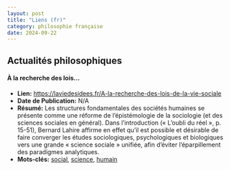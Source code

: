 ```yaml
---
layout: post
title: "Liens (fr)"
category: philosophie française
date: 2024-09-22
---
```

## Actualités philosophiques

#### À la recherche des lois...

  * **Lien:** <https://laviedesidees.fr/A-la-recherche-des-lois-de-la-vie-sociale>
  * **Date de Publication:** N/A
  * **Résumé:** Les structures fondamentales des sociétés humaines se présente comme une réforme de l’épistémologie de la sociologie (et des sciences sociales en général). Dans l’introduction (« L’oubli du réel », p. 15-51), Bernard Lahire affirme en effet qu’il est possible et désirable de faire converger les études sociologiques, psychologiques et biologiques vers une grande « science sociale » unifiée, afin d’éviter l’éparpillement des paradigmes analytiques.
  * **Mots-clés:** [social](social), [science](science), [humain](humain)

